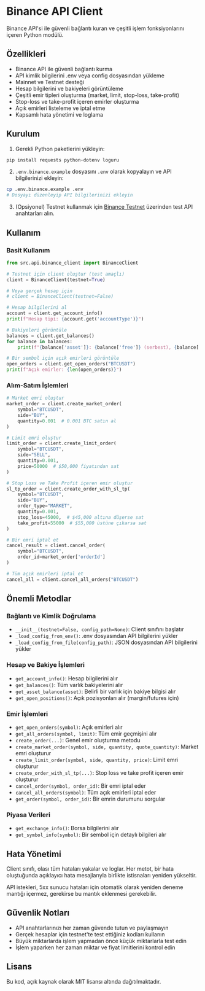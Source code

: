 # Binance API Client

Binance API'si ile güvenli bağlantı kuran ve çeşitli işlem fonksiyonlarını içeren Python modülü.

## Özellikleri

- Binance API ile güvenli bağlantı kurma
- API kimlik bilgilerini .env veya config dosyasından yükleme
- Mainnet ve Testnet desteği
- Hesap bilgilerini ve bakiyeleri görüntüleme
- Çeşitli emir tipleri oluşturma (market, limit, stop-loss, take-profit)
- Stop-loss ve take-profit içeren emirler oluşturma
- Açık emirleri listeleme ve iptal etme
- Kapsamlı hata yönetimi ve loglama

## Kurulum

1. Gerekli Python paketlerini yükleyin:
```bash
pip install requests python-dotenv loguru
```

2. `.env.binance.example` dosyasını `.env` olarak kopyalayın ve API bilgilerinizi ekleyin:
```bash
cp .env.binance.example .env
# Dosyayı düzenleyip API bilgilerinizi ekleyin
```

3. (Opsiyonel) Testnet kullanmak için [Binance Testnet](https://testnet.binance.vision/) üzerinden test API anahtarları alın.

## Kullanım

### Basit Kullanım

```python
from src.api.binance_client import BinanceClient

# Testnet için client oluştur (test amaçlı)
client = BinanceClient(testnet=True)

# Veya gerçek hesap için
# client = BinanceClient(testnet=False)

# Hesap bilgilerini al
account = client.get_account_info()
print(f"Hesap tipi: {account.get('accountType')}")

# Bakiyeleri görüntüle
balances = client.get_balances()
for balance in balances:
    print(f"{balance['asset']}: {balance['free']} (serbest), {balance['locked']} (blokeli)")

# Bir sembol için açık emirleri görüntüle
open_orders = client.get_open_orders("BTCUSDT")
print(f"Açık emirler: {len(open_orders)}")
```

### Alım-Satım İşlemleri

```python
# Market emri oluştur
market_order = client.create_market_order(
    symbol="BTCUSDT",
    side="BUY",
    quantity=0.001  # 0.001 BTC satın al
)

# Limit emri oluştur
limit_order = client.create_limit_order(
    symbol="BTCUSDT",
    side="SELL",
    quantity=0.001,
    price=50000  # $50,000 fiyatından sat
)

# Stop Loss ve Take Profit içeren emir oluştur
sl_tp_order = client.create_order_with_sl_tp(
    symbol="BTCUSDT",
    side="BUY",
    order_type="MARKET",
    quantity=0.001,
    stop_loss=45000,  # $45,000 altına düşerse sat
    take_profit=55000  # $55,000 üstüne çıkarsa sat
)

# Bir emri iptal et
cancel_result = client.cancel_order(
    symbol="BTCUSDT",
    order_id=market_order['orderId']
)

# Tüm açık emirleri iptal et
cancel_all = client.cancel_all_orders("BTCUSDT")
```

## Önemli Metodlar

### Bağlantı ve Kimlik Doğrulama

- `__init__(testnet=False, config_path=None)`: Client sınıfını başlatır
- `_load_config_from_env()`: .env dosyasından API bilgilerini yükler
- `_load_config_from_file(config_path)`: JSON dosyasından API bilgilerini yükler

### Hesap ve Bakiye İşlemleri

- `get_account_info()`: Hesap bilgilerini alır
- `get_balances()`: Tüm varlık bakiyelerini alır
- `get_asset_balance(asset)`: Belirli bir varlık için bakiye bilgisi alır
- `get_open_positions()`: Açık pozisyonları alır (margin/futures için)

### Emir İşlemleri

- `get_open_orders(symbol)`: Açık emirleri alır
- `get_all_orders(symbol, limit)`: Tüm emir geçmişini alır
- `create_order(...)`: Genel emir oluşturma metodu
- `create_market_order(symbol, side, quantity, quote_quantity)`: Market emri oluşturur
- `create_limit_order(symbol, side, quantity, price)`: Limit emri oluşturur
- `create_order_with_sl_tp(...)`: Stop loss ve take profit içeren emir oluşturur
- `cancel_order(symbol, order_id)`: Bir emri iptal eder
- `cancel_all_orders(symbol)`: Tüm açık emirleri iptal eder
- `get_order(symbol, order_id)`: Bir emrin durumunu sorgular

### Piyasa Verileri

- `get_exchange_info()`: Borsa bilgilerini alır
- `get_symbol_info(symbol)`: Bir sembol için detaylı bilgileri alır

## Hata Yönetimi

Client sınıfı, olası tüm hataları yakalar ve loglar. Her metot, bir hata oluştuğunda açıklayıcı hata mesajlarıyla birlikte istisnaları yeniden yükseltir. 

API istekleri, 5xx sunucu hataları için otomatik olarak yeniden deneme mantığı içermez, gerekirse bu mantık eklenmesi gerekebilir.

## Güvenlik Notları

- API anahtarlarınızı her zaman güvende tutun ve paylaşmayın
- Gerçek hesaplar için testnet'te test ettiğiniz kodları kullanın
- Büyük miktarlarda işlem yapmadan önce küçük miktarlarla test edin
- İşlem yaparken her zaman miktar ve fiyat limitlerini kontrol edin

## Lisans

Bu kod, açık kaynak olarak MIT lisansı altında dağıtılmaktadır. 